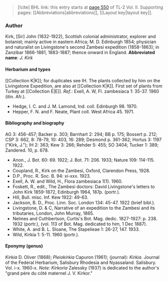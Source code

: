 > [!cite] BHL link: this entry starts at [page 550](https://www.biodiversitylibrary.org/page/33068792) of TL-2 Vol. II.
> Supporting pages: [[Abbreviations|abbreviations]], [[Layout key|layout key]].

### Author

Kirk, \[Sir\] John (1832-1922), Scottish colonial administrator, explorer and botanist; mainly active in eastern Africa; M. D. Edinburgh 1854; physician and naturalist on Livingstone's second Zambesi expedition (1858-1863); in Zanzibar 1866-1881, 1883-1887; thence onward in England. 
**Abbreviated name**: *J. Kirk*

#### Herbarium and types

[[Collection K|K]]; for duplicates see IH. The plants collected by him on the Livingstone Expedition, are also at [[Collection K|K]]. First set of plants from Turkey at [[Collection E|E]].
*Ref*.: Exell, A. W, Fl. zambesiaca 1: 35-37. 1960 (itin. Afr.).
- Hedge, I. C. and J. M. Lamond, Ind. coll. Edinburgh 98. 1970.
- Hepper, F. N. and F. Neate, Plant coll. West Africa 45. 1971.

#### Bibliography and biography

AG 3: 456-457; Backer p. 303; Barnhart 2: 294; BB p. 175; Bossert p. 212; CSP 3: 662, 8: 78-79, 10: 403, 16: 289; Desmond p. 361-362; Hortus 3: 1197 ("Kirk, J."); IH 2: 363; Kew 3: 266; Rehder 5: 455; SO 3404; Tucker 1: 389; Zandered. 10, p. 678.
- Anon., J. Bot. 60: 69. 1922; J. Bot. 71: 206. 1933; Nature 109: 114-115. 1922.
- Coupland, R., Kirk on the Zambesi, Oxford, Clarendon Press, 1928.
- D.P., Proc. R. Soc. B. 94: xi-xxx. 1923.
- Exell, A. W. and Wild, H., Flora zambesiaca 1(1). 1960.
- Foskett, R., edit., The Zambesi doctors: David Livingstone's letters to John Kirk 1859-1872, Edinburgh 1964, 187p. (portr.).
- Hill, Bull. misc. Inf. Kew 1922: 49-63.
- Jackson, B. D., Proc. Linn. Soc. London 134: 45-47. 1922 (brief bibl.).
- Livingstone, D. & C, Narrative of an expedition to the Zambesi and its tributaries, London, John Murray, 1865.
- Nelmes and Cuthbertson, Curtis's Bot. Mag. dedic. 1827-1927: p. 238. 1932 (portr.), (vol. 113 of Bot. Mag. dedicated to him, 1 Dec 1887).
- White, A. and B. L. Sloane, The Stapelieae 1: 26-27, 147. 1933.
- Wild, Kirkia 1: 5-11. 1960 (portr.).

#### Eponymy (genus)

*Kirkia* D. Oliver (1868); *Pleiokirkia* Capuron (1961); (journal): *Kirkia*. Journal of the Federal Herbarium, Salisbury Rhodesia and Nyassaland. Salisbury. Vol. i-x. 1960-x. *Note: Kirkoria* Zalessky (1937) is dedicated to the author's "grand père du côté maternel J. V. Kirkor."

